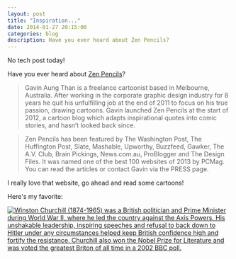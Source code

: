 ```yaml
---
layout: post
title: "Inspiration..."
date: 2014-01-27 20:15:00
categories: blog
description: Have you ever heard about Zen Pencils?
---
```


No tech post today!

Have you ever heard about <a href="http://zenpencils.com/" target="_blank">Zen Pencils</a>?

>Gavin Aung Than is a freelance cartoonist based in Melbourne, Australia. After working in the corporate graphic design industry for 8 years he quit his unfulfilling job at the end of 2011 to focus on his true passion, drawing cartoons. Gavin launched Zen Pencils at the start of 2012, a cartoon blog which adapts inspirational quotes into comic stories, and hasn’t looked back since.

>Zen Pencils has been featured by The Washington Post, The Huffington Post, Slate, Mashable, Upworthy, Buzzfeed, Gawker, The A.V. Club, Brain Pickings, News.com.au, ProBlogger and The Design Files. It was named one of the best 100 websites of 2013 by PCMag. You can read the articles or contact Gavin via the PRESS page.

I really love that website, go ahead and read some cartoons!

Here's my favorite:

<a href="http://zenpencils.com/comic/101-winston-churchill-never-yield-to-force/" target="_blank"><img src="/img/2013-01-29-churchill.jpg" alt="Winston Churchill (1874-1965) was a British politician and Prime Minister during World War II, where he led the country against the Axis Powers. His unshakable leadership, inspiring speeches and refusal to back down to Hitler under any circumstances helped keep British confidence high and fortify the resistance. Churchill also won the Nobel Prize for Literature and was voted the greatest Briton of all time in a 2002 BBC poll." title="Winston Churchill (1874-1965) was a British politician and Prime Minister during World War II, where he led the country against the Axis Powers. His unshakable leadership, inspiring speeches and refusal to back down to Hitler under any circumstances helped keep British confidence high and fortify the resistance. Churchill also won the Nobel Prize for Literature and was voted the greatest Briton of all time in a 2002 BBC poll."></a>